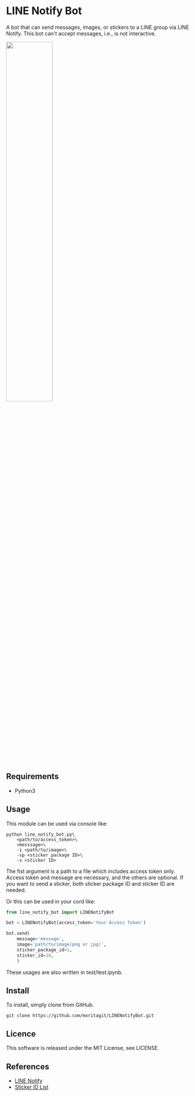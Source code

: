 # LINE Notify Bot


A bot that can send messages, images, or stickers to a LINE group via LINE Notify.
This bot can't accept messages, i.e., is not interactive.

<img src="https://github.com/moritagit/LINENotifyBot/blob/doc/figures/imprement_example.png" width=50%>


## Requirements

* Python3



## Usage

This module can be used via console like:

```console
python line_notify_bot.py\
    <path/to/access_token>\
    <messsage>\
    -i <path/to/image>\
    -sp <sticker package ID>\
    -s <sticker ID>
```

The fist argument is a path to a file which includes access token only.
Access token and message are necessary, and the others are optional.
If you want to send a sticker, both sticker package ID and sticker ID are needed.

Or this can be used in your cord like:

```python
from line_notify_bot import LINENotifyBot

bot = LINENotifyBot(access_token='Your Access Token')

bot.send(
    message='message',
    image='path/to/image(png or jpg)',
    sticker_package_id=1,
    sticker_id=10,
    )
```

These usages are also written in test/test.ipynb.



## Install

To install, simply clone from GitHub.

```console
git clone https://github.com/moritagit/LINENotifyBot.git
```



## Licence

This software is released under the MIT License, see LICENSE.



## References

* [LINE Notify](https://notify-bot.line.me/ja/)
* [Sticker ID List](https://devdocs.line.me/files/sticker_list.pdf)
